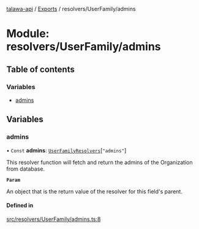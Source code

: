 [talawa-api](../README.md) / [Exports](../modules.md) / resolvers/UserFamily/admins

# Module: resolvers/UserFamily/admins

## Table of contents

### Variables

- [admins](resolvers_UserFamily_admins.md#admins)

## Variables

### admins

• `Const` **admins**: [`UserFamilyResolvers`](types_generatedGraphQLTypes.md#userfamilyresolvers)[``"admins"``]

This resolver function will fetch and return the admins of the Organization from database.

**`Param`**

An object that is the return value of the resolver for this field's parent.

#### Defined in

[src/resolvers/UserFamily/admins.ts:8](https://github.com/PalisadoesFoundation/talawa-api/blob/53234da/src/resolvers/UserFamily/admins.ts#L8)
